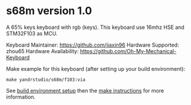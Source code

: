 s68m version 1.0
===

A 65% keys keyboard with rgb (keys).
This keyboard use 16mhz HSE and STM32F103 as MCU.

Keyboard Maintainer: https://github.com/jiaxin96
Hardware Supported: zhou65
Hardware Availability: https://github.com/Oh-My-Mechanical-Keyboard 

Make example for this keyboard (after setting up your build environment):

    make yandrstudio/s68m/f103:via

See [build environment setup](https://docs.qmk.fm/#/getting_started_build_tools) then the [make instructions](https://docs.qmk.fm/#/getting_started_make_guide) for more information.

